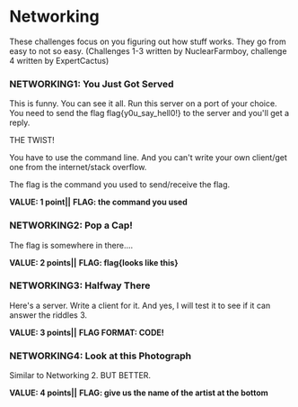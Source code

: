 # Networking 

These challenges focus on you figuring out how stuff works. They go from easy to not so easy. (Challenges 1-3 written by NuclearFarmboy, challenge 4 written by ExpertCactus)

### NETWORKING1: You Just Got Served  
This is funny. You can see it all. Run this server on a port of your choice. You need to send the flag flag{y0u_say_hell0!} to the server and you'll get a reply.

THE TWIST!

You have to use the command line. And you can't write your own client/get one from the internet/stack overflow. 

The flag is the command you used to send/receive the flag.

**VALUE: 1 point||**
**FLAG: the command you used**

### NETWORKING2: Pop a Cap!
The flag is somewhere in there....

**VALUE: 2 points||**
**FLAG: flag{looks like this}**


### NETWORKING3: Halfway There
Here's a server. Write a client for it. And yes, I will test it to see if it can answer the riddles 3.

**VALUE: 3 points||**
**FLAG FORMAT: CODE!**

### NETWORKING4: Look at this Photograph  
Similar to Networking 2. BUT BETTER.

**VALUE: 4 points||**
**FLAG: give us the name of the artist at the bottom**



